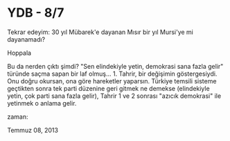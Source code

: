 # YDB - 8/7
Tekrar edeyim: 30 yıl Mübarek'e dayanan Mısır bir yıl Mursi'ye mi dayanamadı?

Hoppala

Bu da nerden çıktı şimdi? "Sen elindekiyle yetin, demokrasi sana fazla gelir" türünde saçma sapan bir laf olmuş... 1. Tahrir, bir değişimin göstergesiydi. Onu doğru okursan, ona göre hareketler yaparsın. Türkiye temsili sisteme geçtikten sonra tek parti düzenine geri gitmek ne demekse (elindekiyle yetin, çok parti sana fazla gelir), Tahrir 1 ve 2 sonrası "azıcık demokrasi" ile yetinmek o anlama gelir.








zaman:

Temmuz 08, 2013










